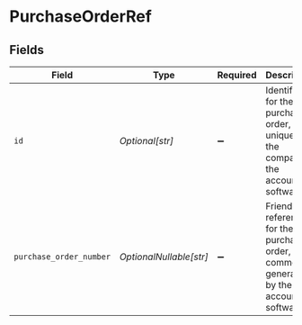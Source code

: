# PurchaseOrderRef


## Fields

| Field                                                                                     | Type                                                                                      | Required                                                                                  | Description                                                                               |
| ----------------------------------------------------------------------------------------- | ----------------------------------------------------------------------------------------- | ----------------------------------------------------------------------------------------- | ----------------------------------------------------------------------------------------- |
| `id`                                                                                      | *Optional[str]*                                                                           | :heavy_minus_sign:                                                                        | Identifier for the purchase order, unique for the company in the accounting software.     |
| `purchase_order_number`                                                                   | *OptionalNullable[str]*                                                                   | :heavy_minus_sign:                                                                        | Friendly reference for the purchase order, commonly generated by the accounting software. |